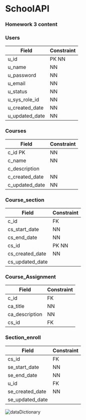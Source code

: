 # SchoolAPI

### Homework 3 content 

### Users	
|Field | Constraint |
| -----| ---------- |
|u_id	 |PK NN       |
|u_name|NN|
|u_password|	NN|
|u_email|	NN|
|u_status|	NN|
|u_sys_role_id|	NN|
|u_created_date|	NN|
|u_updated_date|	NN|

### Courses
|Field | Constraint |
| -----| ---------- |
|c_id	PK| NN|
|c_name|	NN|
|c_description|	
|c_created_date	|NN|
|c_updated_date |NN|

### Course_section	
|Field | Constraint |
| -----| ---------- |
|c_id|	FK|
|cs_start_date|	NN|
|cs_end_date|	NN|
|cs_id |PK NN|
|cs_created_date|	NN|
|cs_updated_date|	

### Course_Assignment	
|Field | Constraint |
| -----| ---------- |
|c_id|	FK|
|ca_title|	NN|
|ca_description| NN|
|cs_id	|FK|

### Section_enroll	
|Field | Constraint |
| -----| ---------- |
|cs_id|	FK|
|se_start_date|	NN|
|se_end_date|	NN|
|u_id| 	FK|
|se_created_date|	NN|
|se_updated_date|	

![dataDictionary](https://user-images.githubusercontent.com/17055891/123499434-ad431500-d604-11eb-9eeb-187f8761adcb.JPG)

